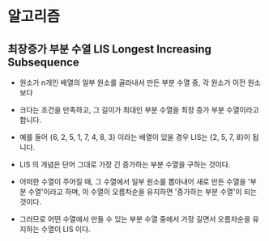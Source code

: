 

# 알고리즘 

## 최장증가 부분 수열 LIS Longest Increasing Subsequence



- 원소가 n개인 배열의 일부 원소를 골라내서 만든 부분 수열 중, 각 원소가 이전 원소보다

- 크다는 조건을 만족하고, 그 길이가 최대인 부분 수열을 최장 증가 부분 수열이라고 합니다. 


- 예를 들어 
{6, 2, 5, 1, 7, 4, 8, 3} 이라는 배열이 있을 경우 LIS는 {2, 5, 7, 8}이 됩니다. 


- LIS 의 개념은 단어 그대로 가장 긴 증가하는 부분 수열을 구하는 것이다. 

- 어떠한 수열이 주어질 때, 그 수열에서 일부 원소를 뽑아내어 새로 만든 수열을 '부분 수열'이라고 하며, 이 수열이 오름차순을 유지하면 '증가하는 부분 수열'이 되는 것이다. 

- 그러므로 어떤 수열에서 만들 수 있는 부분 수열 중에서 가장 길면서 오름차순을 유지하는 수열이 LIS 이다. 